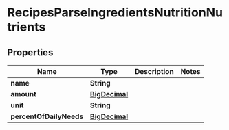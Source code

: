 

# RecipesParseIngredientsNutritionNutrients

## Properties

Name | Type | Description | Notes
------------ | ------------- | ------------- | -------------
**name** | **String** |  | 
**amount** | [**BigDecimal**](BigDecimal.md) |  | 
**unit** | **String** |  | 
**percentOfDailyNeeds** | [**BigDecimal**](BigDecimal.md) |  | 



